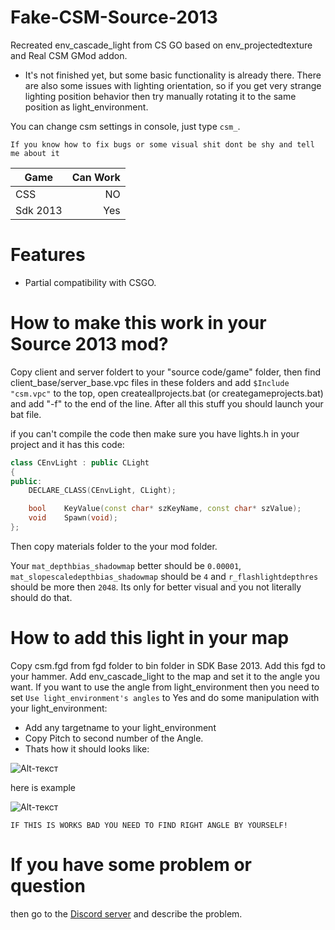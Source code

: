 # Fake-CSM-Source-2013
Recreated env_cascade_light from CS GO based on env_projectedtexture and Real CSM GMod addon.

- It's not finished yet, but some basic functionality is already there. There are also some issues with lighting orientation, so if you get very strange lighting position behavior then try manually rotating it to the same position as light_environment.

You can change csm settings in console, just type `csm_`.

`If you know how to fix bugs or some visual shit dont be shy and tell me about it`

|    Game    |  Can Work  |
|------------|-----------:|
|CSS         |     NO     |
|Sdk 2013    |    Yes     |


# Features
- Partial compatibility with CSGO.

# How to make this work in your Source 2013 mod?
Copy client and server foldert to your "source code/game" folder, then find client_base/server_base.vpc files in these folders and add `$Include "csm.vpc"` to the top, open createallprojects.bat (or creategameprojects.bat) and add "-f" to the end of the line. After all this stuff you should launch your bat file.

if you can't compile the code then make sure you have lights.h in your project and it has this code:

```cpp
class CEnvLight : public CLight
{
public:
	DECLARE_CLASS(CEnvLight, CLight);

	bool	KeyValue(const char* szKeyName, const char* szValue);
	void	Spawn(void);
};
```

Then copy materials folder to the your mod folder.

Your `mat_depthbias_shadowmap` better should be `0.00001`, `mat_slopescaledepthbias_shadowmap` should be `4` and `r_flashlightdepthres` should be more then `2048`. Its only for better visual and you not literally should do that.

# How to add this light in your map
Copy csm.fgd from fgd folder to bin folder in SDK Base 2013.
Add this fgd to your hammer.
Add env_cascade_light to the map and set it to the angle you want. 
If you want to use the angle from light_environment then you need to set `Use light_environment's angles` to Yes and do some manipulation with your light_environment:
- Add any targetname to your light_environment
- Copy Pitch to second number of the Angle.
- Thats how it should looks like:

![Alt-текст](https://github.com/celisej567/Fake-CSM-Source-2013/blob/main/screen1.png "")

here is example

![Alt-текст](https://github.com/celisej567/Fake-CSM-Source-2013/blob/main/example.png "")

``IF THIS IS WORKS BAD YOU NEED TO FIND RIGHT ANGLE BY YOURSELF!``

# If you have some problem or question
then go to the [Discord server](https://discord.gg/DaBHDTwAU7) and describe the problem.

